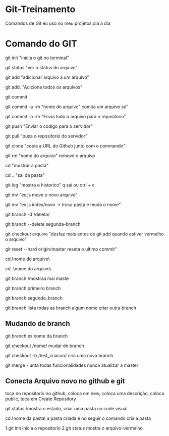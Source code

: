 # Git-Treinamento
 Comandos de Git eu uso no meu projetos dia a dia
 
# Comando do GIT
git init "inicia o git no terminal"

git status "ver o status do arquivo"

git add "adicionar arquivo a um arquivo"

git add. "Adiciona todos os arquivos"

git commit

git commit -a -m "nome do arquivo" comita um arquivo só"

git commit -a -m "Envia todo o arquivo para o repositorio"

git push "Enviar o codigo para o servidor"

git pull "puxa o repositorio do servidor"

git clone "copia a URL do Github junto com o commando"

git rm "nome do arquivo" remove o arquivo

cd "mostrar a pasta"

cd .. "sai da pasta"

git log "mostra o historico" q sai ou ctrl + c

git mv "ex js move o novo arquivo"

git mv "ex js index/novo -> troca pasta e muda o nome"

git branch -d /deleta/

git branch --delete segunda-branch

git checkout arquivo "desfaz mais antes de git add quando estiver vermelho o arquivo"

git reset --hard origin/master reseta o ultimo commit"

cd.\nome do arquivo\

cd..\nome do arquivo\

git branch /mostraa mai maste

git branch primeiro branch

git branch segundo_branch

git branch lista todas as branch algum nome criar outra branch

## Mudando de branch

git branch ex.nome da branch

git checkout /nome/ mudar de branch

git checkout -b /test_criacao/ cria uma nova branch

git merge - unta todas funcionalidades nunca atualizar a master

## Conecta Arquivo novo no github e git

toca no repositorio no github, coloca em new, coloca uma descrição, coloca public, toca em Create Repository

git status /mostra o estado, criar uma pasta no code visual

cd.\nome da pasta\ a pasta criada é no seguir o comando cria a pasta

1.git init inicia o repositorio
2.git status mostra o arquivo-vermelho
